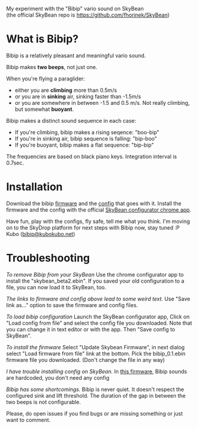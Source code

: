My experiment with the "Bibip" vario sound on SkyBean  
(the official SkyBean repo is https://github.com/fhorinek/SkyBean)

What is Bibip?
==============
Bibip is a relatively pleasant and meaningful vario sound. 

Bibip makes **two beeps**, not just one.

When you're flying a paraglider: 
* either you are **climbing** more than 0.5m/s
* or you are in **sinking** air, sinking faster than -1.5m/s
* or you are somewhere in between -1.5 and 0.5 m/s. Not really climbing, but somewhat  **buoyant**.

Bibip makes a distinct sound sequence in each case:
* If you're climbing, bibip makes a rising seqence: "boo-bip"
* If you're in sinking air, bibip sequence is falling: "bip-boo"
* If you're buoyant, bibip makes a flat sequence: "bip-bip"

The frequencies are based on black piano keys. Integration interval is 0.7sec. 


Installation
============
Download the bibip [firmware](https://raw.githubusercontent.com/kubotron/SkyBiBean/master/bibip_0.1.ebin) and the [config](https://raw.githubusercontent.com/kubotron/SkyBiBean/master/config-black-keys.sbc) that goes with it. Install the firmware and the config with the official [SkyBean configurator chrome app](https://chrome.google.com/webstore/detail/skybean-configurator/njolekdacakglgbnpmeldongebgldnhd?hl=en). 

Have fun, play with the configs, fly safe, tell me what you think. I'm moving on to the SkyDrop platform for next steps with Bibip now, stay tuned :P
Kubo (bibip@kubokubo.net) 


Troubleshooting
===============
*To remove Bibip from your SkyBean*
Use the chrome configurator app to install the "skybean_beta2.ebin". If you saved your old configuration to a file, you can now load it to SkyBean, too.

*The links to firmware and config above lead to some weird text.*
Use "Save link as..." option to save the firmware and config files. 

*To load bibip configuration*
Launch the SkyBean configurator app, Click on "Load config from file" and select the config file you downloaded.
Note that you can change it in text editor or with the app. Then "Save config to SkyBean".   

*To install the firmware*
Select "Update Skybean Firmware", in next dialog select "Load firmware from file" link at the bottom. Pick the bibip_0.1.ebin firmware file you downloaded. (Don't change the file in any way)

*I have trouble installing config on SkyBean.* 
In [this firmware](https://raw.githubusercontent.com/kubotron/SkyBiBean/master/bibip_0.1.hardcoded.ebin), Bibip sounds are hardcoded, you don't need any config

*Bibip has some shortcomings.* 
Bibip is never quiet. It doesn't respect the configured sink and lift threshold. The duration of the gap in between the two beeps is not configurable. 

Please, do open issues if you find bugs or are missing something or just want to comment. 


